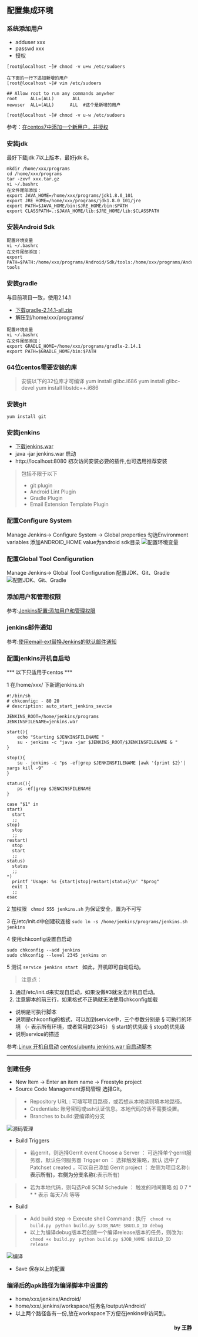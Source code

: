 ## 配置集成环境
### 系统添加用户
* adduser xxx
* passwd xxx
* 授权

```
[root@localhost ~]# chmod -v u+w /etc/sudoers

在下面的一行下追加新增的用户
[root@localhost ~]# vim /etc/sudoers

## Allow root to run any commands anywher  
root     ALL=(ALL)       ALL  
newuser  ALL=(ALL)      ALL  #这个是新增的用户

[root@localhost ~]# chmod -v u-w /etc/sudoers
```
参考：[在centos7中添加一个新用户，并授权](http://www.cnblogs.com/woshimrf/p/5906084.html)

### 安装jdk
最好下载jdk 7以上版本，最好jdk 8。

```
mkdir /home/xxx/programs
cd /home/xxx/programs
tar -zxvf xxx.tar.gz
vi ~/.bashrc
在文件尾部添加：
export JAVA_HOME=/home/xxx/programs/jdk1.8.0_101
export JRE_HOME=/home/xxx/programs/jdk1.8.0_101/jre
export PATH=$JAVA_HOME/bin:$JRE_HOME/bin:$PATH
export CLASSPATH=.:$JAVA_HOME/lib:$JRE_HOME/lib:$CLASSPATH
```

### 安装Android Sdk
```
配置环境变量
vi ~/.bashrc
在文件尾部添加：
export PATH=$PATH:/home/xxx/programs/Android/Sdk/tools:/home/xxx/programs/Android/Sdk/platform-tools
```

### 安装gradle
与目前项目一致，使用2.14.1
* [下载gradle-2.14.1-all.zip](http://services.gradle.org/distributions)
* 解压到/home/xxx/programs/
```
配置环境变量
vi ~/.bashrc
在文件尾部添加：
export GRADLE_HOME=/home/xxx/programs/gradle-2.14.1
export PATH=$GRADLE_HOME/bin:$PATH
```

### 64位centos需要安装的库
> 安装以下的32位库才可编译
yum install glibc.i686
yum install glibc-devel
yum install libstdc++.i686



### 安装git
``` yum install git ```

### 安装jenkins
* [下载jenkins.war](https://jenkins.io/index.html)
* java -jar jenkins.war 启动
* http://localhost:8080 初次访问安装必要的插件,也可选用推荐安装
> 包括不限于以下
> * git plugin
> * Android Lint Plugin
> * Gradle Plugin
> * Email Extension Template Plugin

### 配置Configure System
Manage Jenkins-> Configure System -> Global properties
勾选Environment variables 添加ANDROID_HOME value为android sdk目录
![配置环境变量](global_properties.png)

### 配置Global Tool Configuration
Manage Jenkins-> Global Tool Configuration
配置JDK、Git、Gradle
![配置JDK、Git、Gradle](jenkins_global_tool_conf.png)

### 添加用户和管理权限
参考:[Jenkins配置:添加用户和管理权限 ](http://blog.csdn.net/achang21/article/details/48711583)

### jenkins邮件通知
参考:[使用email-ext替换Jenkins的默认邮件通知](http://www.cnblogs.com/zz0412/p/jenkins_jj_01.html)

### 配置jenkins开机自启动
*** 以下只适用于centos ***

1  在/home/xxx/ 下新建jenkins.sh
```
#!/bin/sh
# chkconfig: - 80 20
# description: auto_start_jenkins_sevcie

JENKINS_ROOT=/home/jenkins/programs
JENKINSFILENAME=jenkins.war

start(){
    echo "Starting $JENKINSFILENAME "
	su - jenkins -c "java -jar $JENKINS_ROOT/$JENKINSFILENAME & "
}

stop(){
    su - jenkins -c "ps -ef|grep $JENKINSFILENAME |awk '{print $2}'| xargs kill -9"
}

status(){
    ps -ef|grep $JENKINSFILENAME
}

case "$1" in
start)
  start
  ;;
stop)
  stop
  ;;
restart)
  stop
  start
  ;;
status)
  status
  ;;
*)
  printf 'Usage: %s {start|stop|restart|status}\n' "$prog"
  exit 1
  ;;
esac
```

2  加权限
` chmod 555 jenkins.sh` 为保证安全，置为不可写

3  在/etc/init.d中创建软连接
`sudo ln -s /home/jenkins/programs/jenkins.sh jenkins`

4  使用chkconfig设置自启动
```
sudo chkconfig --add jenkins
sudo chkconfig --level 2345 jenkins on
```

5  测试
`service jenkins start `  如此，开机即可自动启动。

>  注意点： 
1.   通过/etc/init.d来实现自启动，如果没做#3就没法开机自启动。
2.   注意脚本的前三行，如果格式不正确就无法使用chkconfig加载
* 说明是可执行脚本
* 说明是chkconfig的格式，可以加到service中，三个参数分别是 
§  可执行的环境 （- 表示所有环境，或者常用的2345）
§  start的优先级
§  stop的优先级
* 说明service的描述


参考:[Linux 开机自启动](http://blog.csdn.net/zhouzihan520xj/article/details/40740617)
[centos/ubuntu jenkins.war 自启动脚本](http://blog.csdn.net/fenglailea/article/details/42557751)

_ _ _

### 创建任务
* New Item -> Enter an item name -> Freestyle project
* Source Code Management源码管理 选择GIt。
> * Repository URL : 可埴写项目路径，或若想从本地读则填本地路径。
> * Credentials: 账号密码或ssh认证信息。本地代码的话不需要设置。
> * Branches to build:要编译的分支

![源码管理](source_code_mng.png)

* Build Triggers
> * 若gerrit，则选择Gerrit event
> Choose a Server ： 可选择单个gerrit服务器，默认任何服务器
> Trigger on      ： 选择触发策略，默认 选中了Patchset created ，可以自己添加
> Gerrit project  ： 左侧为项目名称(**:表示所有)，右侧为分支名称(**:表示所有)

> * 若为本地代码，则勾选Poll SCM
> Schedule ： 触发的时间策略 如 0 7 \* \* \* 表示 每天7点 等等

* Build
> * Add build step -> Execute shell
> Command : 执行
> ```  chmod +x build.py ```
> ```  python build.py $JOB_NAME $BUILD_ID debug ```
> * 以上为编译debug版本若创建一个编译release版本的任务，则改为:
> ```  chmod +x build.py ```
> ```  python build.py $JOB_NAME $BUILD_ID release ```

![编译](build.png)

* Save 保存以上的配置

### 编译后的apk路径为编译脚本中设置的
* home/xxx/jenkins/Android/
* home/xxx/.jenkins/workspace/任务名/output/Android/
* 以上两个路径各有一份,放在workspace下方便在jenkins中访问到。



<h4 style="text-align:right">by 王静</h4>